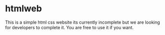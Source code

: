 # htmlweb
This is a simple html css website its currently incomplete but we are looking for developers to complete it.
You are free to use it if you want.
